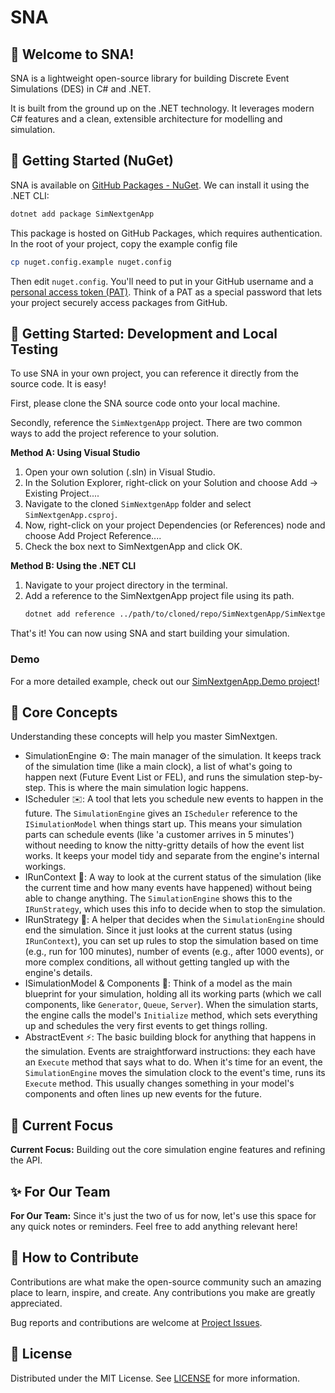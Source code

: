 # SNA

## 👋 Welcome to SNA!

SNA is a lightweight open-source library for building Discrete Event Simulations (DES) in C# and .NET. 

It is built from the ground up on the .NET technology. It leverages modern C# features and a clean, extensible architecture for modelling and simulation.

## 🚀 Getting Started (NuGet)

SNA is available on [GitHub Packages - NuGet](https://github.com/gcl-team/SNA/pkgs/nuget/SimNextGenApp). We can install it using the .NET CLI:

```bash
dotnet add package SimNextgenApp
```

This package is hosted on GitHub Packages, which requires authentication. In the root of your project, copy the example config file

```bash
cp nuget.config.example nuget.config
```

Then edit `nuget.config`. You'll need to put in your GitHub username and a [personal access token (PAT)](https://github.com/settings/tokens). Think of a PAT as a special password that lets your project securely access packages from GitHub.

## 🚀 Getting Started: Development and Local Testing

To use SNA in your own project, you can reference it directly from the source code. It is easy!

First, please clone the SNA source code onto your local machine.

Secondly, reference the `SimNextgenApp` project. There are two common ways to add the project reference to your solution.

**Method A: Using Visual Studio**

1. Open your own solution (.sln) in Visual Studio.
2. In the Solution Explorer, right-click on your Solution and choose Add -> Existing Project....
3. Navigate to the cloned `SimNextgenApp` folder and select `SimNextgenApp.csproj`.
4. Now, right-click on your project Dependencies (or References) node and choose Add Project Reference....
5. Check the box next to SimNextgenApp and click OK.

**Method B: Using the .NET CLI**

1. Navigate to your project directory in the terminal.
2. Add a reference to the SimNextgenApp project file using its path.
   ```bash
   dotnet add reference ../path/to/cloned/repo/SimNextgenApp/SimNextgenApp.csproj
   ```

That's it! You can now using SNA and start building your simulation.

### Demo

For a more detailed example, check out our [SimNextgenApp.Demo project](https://github.com/gcl-team/SNA/tree/main/SimNextgenApp.Demo)!

## 🧠 Core Concepts

Understanding these concepts will help you master SimNextgen.

- SimulationEngine ⚙️: The main manager of the simulation. It keeps track of the simulation time (like a main clock), a list of what's going to happen next (Future Event List or FEL), and runs the simulation step-by-step. This is where the main simulation logic happens.
- IScheduler ✉️: A tool that lets you schedule new events to happen in the future. The `SimulationEngine` gives an `IScheduler` reference to the `ISimulationModel` when things start up. This means your simulation parts can schedule events (like 'a customer arrives in 5 minutes') without needing to know the nitty-gritty details of how the event list works. It keeps your model tidy and separate from the engine's internal workings.
- IRunContext 🔎: A way to look at the current status of the simulation (like the current time and how many events have happened) without being able to change anything. The `SimulationEngine` shows this to the `IRunStrategy`, which uses this info to decide when to stop the simulation.
- IRunStrategy 🏁: A helper that decides when the `SimulationEngine` should end the simulation. Since it just looks at the current status (using `IRunContext`), you can set up rules to stop the simulation based on time (e.g., run for 100 minutes), number of events (e.g., after 1000 events), or more complex conditions, all without getting tangled up with the engine's details.
- ISimulationModel & Components 🧱: Think of a model as the main blueprint for your simulation, holding all its working parts (which we call components, like `Generator`, `Queue`, `Server`). When the simulation starts, the engine calls the model's `Initialize` method, which sets everything up and schedules the very first events to get things rolling.
- AbstractEvent ⚡: The basic building block for anything that happens in the simulation. Events are straightforward instructions: they each have an `Execute` method that says what to do. When it's time for an event, the `SimulationEngine` moves the simulation clock to the event's time, runs its `Execute` method. This usually changes something in your model's components and often lines up new events for the future.

## 🎯 Current Focus

**Current Focus:** Building out the core simulation engine features and refining the API.

## ✨ For Our Team

**For Our Team:** Since it's just the two of us for now, let's use this space for any quick notes or reminders. Feel free to add anything relevant here!

## 🤝 How to Contribute

Contributions are what make the open-source community such an amazing place to learn, inspire, and create. Any contributions you make are greatly appreciated.

Bug reports and contributions are welcome at [Project Issues](https://github.com/gcl-team/SNA/issues).

## 📜 License
Distributed under the MIT License. See [LICENSE](https://github.com/gcl-team/SNA/blob/main/LICENSE) for more information.
